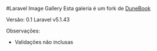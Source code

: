 
<img src="https://3.bp.blogspot.com/-cZ5pOYfMvGk/VspMuXf40MI/AAAAAAAAC2o/fGMcCZazKfQ/s1600/inspectocat.jpg" title="" alt="" style="margin:auto" >


#Laravel Image Gallery
Esta galeria é um fork de [DuneBook](https://www.dunebook.com/tutorial-creating-a-photo-gallery-system-with-laravel)


Versão: 0.1
Laravel v5.1.43

Observações:
- Validações não inclusas 



